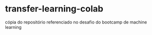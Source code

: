 # transfer-learning-colab
cópia do repositório referenciado no desafio do bootcamp de machine learning
